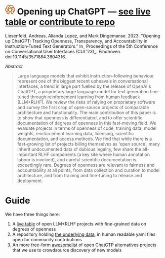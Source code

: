 # [![](/openchatgpt-logo-favicon-red-on-transparent.png)](https:///opening-up-chatgpt.github.io/) Opening up ChatGPT — [see live table](https://opening-up-chatgpt.github.io/) or [contribute to repo](https://github.com/opening-up-chatgpt/opening-up-chatgpt.github.io)



Liesenfeld, Andreas, Alianda Lopez, and Mark Dingemanse. 2023. “Opening up ChatGPT: Tracking Openness, Transparency, and Accountability in Instruction-Tuned Text Generators.” In_ Proceedings of the 5th Conference on Conversational User Interfaces (CUI ’23)_. Eindhoven. doi:10.1145/3571884.3604316.

_Abstract_
> Large language models that exhibit instruction-following behaviour represent one of the biggest recent upheavals in conversational interfaces, a trend in large part fuelled by the release of OpenAI's ChatGPT, a proprietary large language model for text generation fine-tuned through reinforcement learning from human feedback (LLM+RLHF). We review the risks of relying on proprietary software and survey the first crop of open-source projects of comparable architecture and functionality. The main contribution of this paper is to show that openness is differentiated, and to offer scientific documentation of degrees of openness in this fast-moving field. We evaluate projects in terms of openness of code, training data, model weights, reinforcement learning data, licensing, scientific documentation, and access methods. We find that while there is a fast-growing list of projects billing themselves as 'open source', many inherit undocumented data of dubious legality, few share the all-important RLHF components (a key site where human annotation labour is involved), and careful scientific documentation is exceedingly rare. Degrees of openness are relevant to fairness and accountability at all points, from data collection and curation to model architecture, and from training and fine-tuning to release and deployment. 

# Guide
We have three things here:
1. A [live table](https://opening-up-chatgpt.github.io/) of open LLM+RLHF projects with fine-grained data on degrees of openness
2. A repository holding [the underlying data](https://github.com/opening-up-chatgpt/opening-up-chatgpt.github.io/tree/main/projects), in human readable yaml files open for community contributions
3. An more free-form [awesomelist](https://github.com/opening-up-chatgpt/opening-up-chatgpt.github.io##opening-up-chatgpt-a-curated-list-to-track-openness-transparency-and-accountability-in-instruction-following-text-generators-) of open ChatGTP alternatives projects that we use to crowdsource discovery of new models

